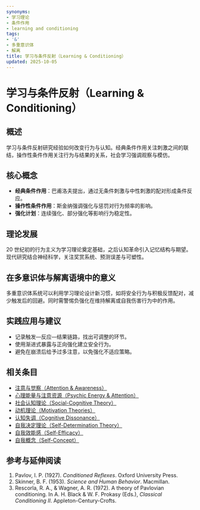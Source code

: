 ```yaml
---
synonyms:
- 学习理论
- 条件作用
- learning and conditioning
tags:
- '&'
- 多重意识体
- 解离
title: 学习与条件反射（Learning & Conditioning）
updated: 2025-10-05
---
```


# 学习与条件反射（Learning & Conditioning）

## 概述

学习与条件反射研究经验如何改变行为与认知。经典条件作用关注刺激之间的联结，操作性条件作用关注行为与结果的关系，社会学习强调观察与模仿。

## 核心概念

- **经典条件作用**：巴甫洛夫提出，通过无条件刺激与中性刺激的配对形成条件反应。
- **操作性条件作用**：斯金纳强调强化与惩罚对行为频率的影响。
- **强化计划**：连续强化、部分强化等影响行为稳定性。

## 理论发展

20 世纪初的行为主义为学习理论奠定基础，之后认知革命引入记忆结构与期望。现代研究结合神经科学，关注奖赏系统、预测误差与可塑性。

## 在多意识体与解离语境中的意义

多重意识体系统可以利用学习理论设计新习惯，如将安全行为与积极反馈配对，减少触发后的回避。同时需警惕负强化在维持解离或自我伤害行为中的作用。

## 实践应用与建议

- 记录触发—反应—结果链路，找出可调整的环节。
- 使用渐进式暴露与正向强化建立安全行为。
- 避免在崩溃后给予过多注意，以免强化不适应策略。

## 相关条目

- [注意与觉察（Attention & Awareness）](/entries/Attention-Awareness.md)
- [心理能量与注意资源（Psychic Energy & Attention）](/entries/Psychic-Energy-Attention.md)
- [社会认知理论（Social-Cognitive Theory）](/entries/Social-Cognitive-Theory.md)
- [动机理论（Motivation Theories）](/entries/Motivation-Theories.md)
- [认知失调（Cognitive Dissonance）](/entries/Cognitive-Dissonance.md)
- [自我决定理论（Self-Determination Theory）](/entries/Self-Determination-Theory.md)
- [自我效能感（Self-Efficacy）](/entries/Self-Efficacy.md)
- [自我概念（Self-Concept）](/entries/Self-Concept.md)

## 参考与延伸阅读

1. Pavlov, I. P. (1927). *Conditioned Reflexes*. Oxford University Press.
2. Skinner, B. F. (1953). *Science and Human Behavior*. Macmillan.
3. Rescorla, R. A., & Wagner, A. R. (1972). A theory of Pavlovian conditioning. In A. H. Black & W. F. Prokasy (Eds.), *Classical Conditioning II*. Appleton-Century-Crofts.
